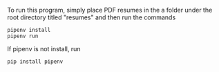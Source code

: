 To run this program, simply place PDF resumes in the a folder under the root directory titled "resumes" and then run the commands
```
pipenv install
pipenv run
```

If pipenv is not install, run
```
pip install pipenv
```